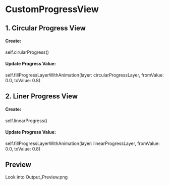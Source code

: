 # CustomProgressView

## 1. Circular Progress View

#### Create: 
self.cirularProgress()

#### Update Progress Value: 
self.fillProgressLayerWithAnimation(layer: circularProgressLayer, fromValue: 0.0, toValue: 0.8)


## 2. Liner Progress View

#### Create: 
self.linearProgress()

#### Update Progress Value: 
self.fillProgressLayerWithAnimation(layer: linearProgressLayer, fromValue: 0.0, toValue: 0.8)


## Preview

Look into Output_Preview.png
